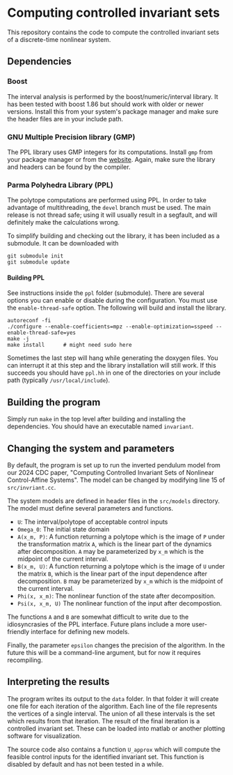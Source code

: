 # Computing controlled invariant sets
This repository contains the code to compute the controlled invariant
sets of a discrete-time nonlinear system.

## Dependencies
### Boost
The interval analysis is performed by the boost/numeric/interval
library. It has been tested with boost 1.86 but should work with older
or newer versions. Install this from your system's package manager and
make sure the header files are in your include path.

### GNU Multiple Precision library (GMP)
The PPL library uses GMP integers for its computations. Install `gmp`
from your package manager or from the [website](gmplib.org). Again,
make sure the library and headers can be found by the compiler.

### Parma Polyhedra Library (PPL)
The polytope computations are performed using PPL. In order to take
advantage of multithreading, the `devel` branch must be used. The main
release is not thread safe; using it will usually result in a
segfault, and will definitely make the calculations wrong.

To simplify building and checking out the library, it has been
included as a submodule. It can be downloaded with

``` shell
git submodule init
git submodule update
```

#### Building PPL
See instructions inside the `ppl` folder (submodule). There are
several options you can enable or disable during the
configuration. You must use the `enable-thread-safe` option.
The following will build and install the library.

```shell
autoreconf -fi
./configure --enable-coefficients=mpz --enable-optimization=sspeed --enable-thread-safe=yes
make -j
make install      # might need sudo here
```

Sometimes the last step will hang while generating the doxygen
files. You can interrupt it at this step and the library installation
will still work.  If this succeeds you should have `ppl.hh` in one of
the directories on your include path (typically `/usr/local/include`).

## Building the program
Simply run `make` in the top level after building and installing the
dependencies. You should have an executable named `invariant`.

## Changing the system and parameters
By default, the program is set up to run the inverted pendulum model
from our 2024 CDC paper, "Computing Controlled Invariant Sets of
Nonlinear Control-Affine Systems". The model can be changed by
modifying line 15 of `src/invriant.cc`.

The system models are defined in header files in the `src/models`
directory. The model must define several parameters and functions.

- `U`: The interval/polytope of acceptable control inputs
- `Omega_0`: The initial state domain
- `A(x_m, P)`: A function returning a polytope which is the image of
  `P` under the transformation matrix `A`, which is the linear part of
  the dynamics after decomposition. `A` may be parameterized
  by `x_m` which is the midpoint of the current interval.
- `B(x_m, U)`: A function returning a polytope which is the image of
  `U` under the matrix `B`, which is the linear part of the input
  dependence after decomposition. `B` may be parameterized by `x_m`
  which is the midpoint of the current interval.
- `Phi(x, x_m)`: The nonlinear function of the state after decomposition.
- `Psi(x, x_m, U)` The nonlinear function of the input after decompostion.

The functions `A` and `B` are somewhat difficult to write due to the
idiosyncrasies of the PPL interface. Future plans include a more
user-friendly interface for defining new models.

Finally, the parameter `epsilon` changes the precision of the
algorithm. In the future this will be a command-line argument, but for
now it requires recompiling.

## Interpreting the results
The program writes its output to the `data` folder. In that folder it
will create one file for each iteration of the algorithm. Each line of
the file represents the vertices of a single interval. The union of
all these intervals is the set which results from that iteration. The
result of the final iteration is a controlled invariant set. These can
be loaded into matlab or another plotting software for visualization.

The source code also contains a function `U_approx` which will compute
the feasible control inputs for the identified invariant set. This
function is disabled by default and has not been tested in a while.
